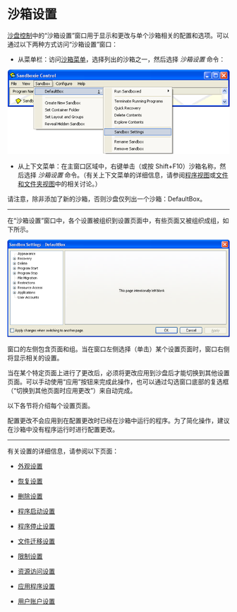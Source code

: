 # 沙箱设置

[沙盘控制](SandboxieControl.md)中的“沙箱设置”窗口用于显示和更改与单个沙箱相关的配置和选项。可以通过以下两种方式访问“沙箱设置”窗口：

* 从菜单栏：访问[沙箱菜单](SandboxMenu.md)，选择列出的沙箱之一，然后选择 _沙箱设置_ 命令：

![](../Media/SandboxSettingsMenu.png)

* 从上下文菜单：在主窗口区域中，右键单击（或按 Shift+F10）沙箱名称，然后选择 _沙箱设置_ 命令。（有关上下文菜单的详细信息，请参阅[程序视图](ProgramsView.md)或[文件和文件夹视图](FilesAndFoldersView.md)中的相关讨论。）

请注意，除非添加了新的沙箱，否则沙盘仅列出一个沙箱：DefaultBox。

* * *

在“沙箱设置”窗口中，各个设置被组织到设置页面中，有些页面又被组织成组，如下所示。

![](../Media/SandboxSettingsWindow.png)

窗口的左侧包含页面和组。当在窗口左侧选择（单击）某个设置页面时，窗口右侧将显示相关的设置。

当在某个特定页面上进行了更改后，必须将更改应用到沙盘后才能切换到其他设置页面。可以手动使用“应用”按钮来完成此操作，也可以通过勾选窗口底部的复选框（“切换到其他页面时应用更改”）来自动完成。

以下各节将介绍每个设置页面。

配置更改不会应用到在配置更改时已经在沙箱中运行的程序。为了简化操作，建议在沙箱中没有程序运行时进行配置更改。

* * *

有关设置的详细信息，请参阅以下页面：

* [外观设置](AppearanceSettings.md)

* [恢复设置](RecoverySettings.md)

* [删除设置](DeleteSettings.md)

* [程序启动设置](ProgramStartSettings.md)

* [程序停止设置](ProgramStopSettings.md)

* [文件迁移设置](FileMigrationSettings.md)

* [限制设置](RestrictionsSettings.md)

* [资源访问设置](ResourceAccessSettings.md)

* [应用程序设置](ApplicationsSettings.md)

* [用户账户设置](UserAccountsSettings.md)
